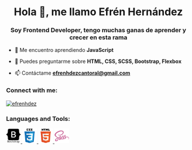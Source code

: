 <h1 align="center">Hola 👋, me llamo Efrén Hernández</h1>
<h3 align="center">Soy Frontend Developer, tengo muchas ganas de aprender y crecer en esta rama</h3>

- 🌱 Me encuentro aprendiendo **JavaScript**

- 💬 Puedes preguntarme sobre **HTML, CSS, SCSS, Bootstrap, Flexbox**

- 📫 Contáctame **efrenhdezcantoral@gmail.com**

<h3 align="left">Connect with me:</h3>
<p align="left">
<a href="https://linkedin.com/in/efrenhdez" target="blank"><img align="center" src="https://raw.githubusercontent.com/rahuldkjain/github-profile-readme-generator/master/src/images/icons/Social/linked-in-alt.svg" alt="efrenhdez" height="30" width="40" /></a>
</p>

<h3 align="left">Languages and Tools:</h3>
<p align="left"> <a href="https://getbootstrap.com" target="_blank" rel="noreferrer"> <img src="https://raw.githubusercontent.com/devicons/devicon/master/icons/bootstrap/bootstrap-plain-wordmark.svg" alt="bootstrap" width="40" height="40"/> </a> <a href="https://www.w3schools.com/css/" target="_blank" rel="noreferrer"> <img src="https://raw.githubusercontent.com/devicons/devicon/master/icons/css3/css3-original-wordmark.svg" alt="css3" width="40" height="40"/> </a> <a href="https://www.w3.org/html/" target="_blank" rel="noreferrer"> <img src="https://raw.githubusercontent.com/devicons/devicon/master/icons/html5/html5-original-wordmark.svg" alt="html5" width="40" height="40"/> </a> <a href="https://sass-lang.com" target="_blank" rel="noreferrer"> <img src="https://raw.githubusercontent.com/devicons/devicon/master/icons/sass/sass-original.svg" alt="sass" width="40" height="40"/> </a> </p>
